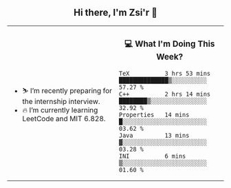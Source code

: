 <h2 align="center"> Hi there, I'm Zsi'r 👋 </h2>

<table>
    <tr>
        <td valign="center" width="50%">
            <ul>
                <li> ⛷️ I’m recently preparing for the internship interview.</li>
                <li> 🔥 I’m currently learning LeetCode and MIT 6.828.</li>
            </ul>
        </td>
       <td valign="top" width="50%">

<h3 align="center"> 💻 What I'm Doing This Week? </h3>

<!--START_SECTION:waka-->
```text
TeX          3 hrs 53 mins   ██████████████▒░░░░░░░░░░   57.27 % 
C++          2 hrs 14 mins   ████████▒░░░░░░░░░░░░░░░░   32.92 % 
Properties   14 mins         █░░░░░░░░░░░░░░░░░░░░░░░░   03.62 % 
Java         13 mins         ▓░░░░░░░░░░░░░░░░░░░░░░░░   03.28 % 
INI          6 mins          ▒░░░░░░░░░░░░░░░░░░░░░░░░   01.60 % 
```
<!--END_SECTION:waka-->
</td></tr>
</table>
